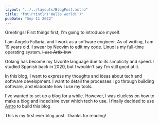 ```yaml
---
layout: "../../layouts/BlogPost.astro"
title: "fmt.Println('Hello world!')"
pubDate: "Sep 11 2022"
---
```


Greetings! First things first, I'm going to introduce myself.

I am Angelo Fallaria, and I work as a software engineer. As of writing, I am 19 years old. I swear by Neovim to edit my code. Linux is my full-time operating system. ~~I use Artix btw~~

Golang has become my favorite language due to its simplicity and speed.
I studied Spanish back in 2020, but I wouldn't say I'm still good at it.

In this blog, I want to express my thoughts and ideas about tech and software
development. I want to detail the processes I go through building software, and
elaborate how I use my tools.

I've wanted to set up a blog for a while. However, I was clueless on how to make a blog and
indecisive over which tech to use. I finally decided to use
[Astro](https://astro.build) to build this blog.

This is my first ever blog post. Thanks for reading!
